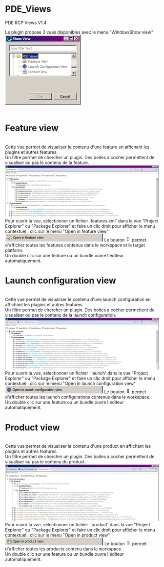 # PDE_Views
PDE RCP Views V1.4<br>

Le plugin propose 3 vues disponibles avec le menu "Window/Show view"<br>
<img src="https://github.com/cylagarde/PDE_Views/blob/master/document/show_views.png"/><br>
<br>
<H1>Feature view</H1><br>
Cette vue permet de visualiser le contenu d'une feature en affichant les plugins et autres features.<br>
Un filtre permet de chercher un plugin. Des boites à cocher permettent de visualiser ou pas le contenu de la feature.<br>
<img src="https://github.com/cylagarde/PDE_Views/blob/master/document/feature_view.png"/>
Pour ouvrir la vue, sélectionner un fichier 'features.xml' dans la vue "Project Explorer" ou "Package Explorer" et faire un clic droit pour afficher le menu contextuel : clic sur le menu "Open in feature view" <img src="https://github.com/cylagarde/PDE_Views/blob/master/document/open_in_feature_view.png"/>
Le bouton <img src="https://github.com/cylagarde/PDE_Views/blob/master/document/getAllFeatures.png"/> permet d'afficher toutes les features contenus dans le workspace et la target platform.<br>
Un double clic sur une feature ou un bundle ouvre l'éditeur automatiquement.

<br>

<H1>Launch configuration view</H1><br>
Cette vue permet de visualiser le contenu d'une launch configuration en affichant les plugins et autres features.<br>
Un filtre permet de chercher un plugin. Des boites à cocher permettent de visualiser ou pas le contenu de la launch configuration.<br>
<img src="https://github.com/cylagarde/PDE_Views/blob/master/document/launch_configuration_view.png"/>
Pour ouvrir la vue, sélectionner un fichier '.launch' dans la vue "Project Explorer" ou "Package Explorer" et faire un clic droit pour afficher le menu contextuel : clic sur le menu "Open in launch configuration view" <img src="https://github.com/cylagarde/PDE_Views/blob/master/document/open_in_launch_configuration_view.png"/>
Le bouton <img src="https://github.com/cylagarde/PDE_Views/blob/master/document/getAllLaunchConfigurations.png"/> permet d'afficher toutes les launch configurations contenus dans le workspace.<br>
Un double clic sur une feature ou un bundle ouvre l'éditeur automatiquement.

<br>
<H1>Product view</H1><br>
Cette vue permet de visualiser le contenu d'une product en affichant les plugins et autres features.<br>
Un filtre permet de chercher un plugin. Des boites à cocher permettent de visualiser ou pas le contenu du product.<br>
<img src="https://github.com/cylagarde/PDE_Views/blob/master/document/product_view.png"/>
Pour ouvrir la vue, sélectionner un fichier '.product' dans la vue "Project Explorer" ou "Package Explorer" et faire un clic droit pour afficher le menu contextuel : clic sur le menu "Open in product view" <img src="https://github.com/cylagarde/PDE_Views/blob/master/document/open_in_product_view.png"/>
Le bouton <img src="https://github.com/cylagarde/PDE_Views/blob/master/document/getAllProducts.png"/> permet d'afficher toutes les products contenu dans le workspace.<br>
Un double clic sur une feature ou un bundle ouvre l'éditeur automatiquement.

